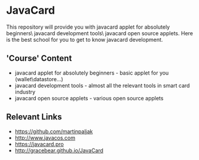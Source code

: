 # JavaCard
This repository will provide you with javacard applet for absolutely beginners\ javacard development tools\ javacard open source applets. 
Here is the best school for you to get to know javacard development.

## 'Course' Content
 * javacard applet for absolutely beginners - basic applet for you (wallet\datastore...)
 * javacard development tools - almost all the relevant tools in smart card industry
 * javacard open source applets - various open source applets 
 
## Relevant Links
* https://github.com/martinpaljak
* http://www.javacos.com
* https://javacard.pro
* http://gracebear.github.io/JavaCard


